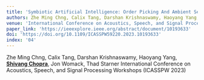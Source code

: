 ```yaml
---
title: 'Symbiotic Artificial Intelligence: Order Picking And Ambient Sensing'
authors: Zhe Ming Chng, Calix Tang, Darshan Krishnaswamy, Haoyang Yang, <u><b>Shivang Chopra</b></u>, Jon Womack, Thad Starner
venue: 'International Conference on Acoustics, Speech, and Signal Processing Workshops (ICASSPW 2023)'
paper_link: 'https://ieeexplore.ieee.org/abstract/document/10193633'
doi: 'https://doi.org/10.1109/ICASSPW59220.2023.10193633'
index: '04'
---
```

Zhe Ming Chng, Calix Tang, Darshan Krishnaswamy, Haoyang Yang, <u><b>Shivang Chopra</b></u>, Jon Womack, Thad Starner
International Conference on Acoustics, Speech, and Signal Processing Workshops (ICASSPW 2023)

